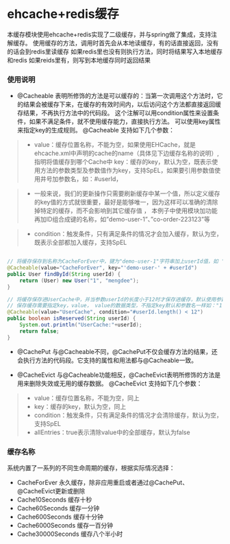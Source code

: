 # ehcache+redis缓存

本缓存模块使用ehcache+redis实现了二级缓存，并与spring做了集成，支持注解缓存。
使用缓存的方法，调用时首先会从本地读缓存，有的话直接返回，没有的话会到redis里读缓存
如果redis里也没有则执行方法，同时将结果写入本地缓存和redis
如果reids里有，则写到本地缓存同时返回结果

### 使用说明

* @Cacheable
表明所修饰的方法是可以缓存的：当第一次调用这个方法时，它的结果会被缓存下来，在缓存的有效时间内，以后访问这个方法都直接返回缓存结果，不再执行方法中的代码段。 
这个注解可以用condition属性来设置条件，如果不满足条件，就不使用缓存能力，直接执行方法。 
可以使用key属性来指定key的生成规则。
@Cacheable 支持如下几个参数：
 > * value：缓存位置名称，不能为空，如果使用EHCache，就是ehcache.xml中声明的cache的name（具体见下边缓存名称的说明）, 指明将值缓存到哪个Cache中
 key：缓存的key，默认为空，既表示使用方法的参数类型及参数值作为key，支持SpEL，如果要引用参数值使用井号加参数名，如：#userId，
 
 > * 一般来说，我们的更新操作只需要刷新缓存中某一个值，所以定义缓存的key值的方式就很重要，最好是能够唯一，因为这样可以准确的清除掉特定的缓存，而不会影响到其它缓存值 ， 
 本例子中使用模块加功能再加ID组合成键的名称，如”demo-user-1”、”co-order-223123”等
 
 > * condition：触发条件，只有满足条件的情况才会加入缓存，默认为空，既表示全部都加入缓存，支持SpEL
 
```java

// 将缓存保存到名称为CacheForEver中，键为"demo-user-1"字符串加上userId值，如 'demo-user-1'
@Cacheable(value="CacheForEver", key="'demo-user-' + #userId")    
public User findById(String userId) {    
    return (User) new User("1", "mengdee");           
}    

// 将缓存保存进UserCache中，并当参数userId的长度小于12时才保存进缓存，默认使用参数值及类型作为缓存的key
// 保存缓存需要指定key，value， value的数据类型，不指定key默认和参数名一样如："1"
@Cacheable(value="UserCache", condition="#userId.length() < 12")    
public boolean isReserved(String userId) {    
    System.out.println("UserCache:"+userId);    
    return false;    
}

```

* @CachePut
与@Cacheable不同，@CachePut不仅会缓存方法的结果，还会执行方法的代码段。它支持的属性和用法都与@Cacheable一致。

* @CacheEvict
与@Cacheable功能相反，@CacheEvict表明所修饰的方法是用来删除失效或无用的缓存数据。
@CacheEvict 支持如下几个参数：
> * value：缓存位置名称，不能为空，同上
> * key：缓存的key，默认为空，同上
> * condition：触发条件，只有满足条件的情况才会清除缓存，默认为空，支持SpEL
> * allEntries：true表示清除value中的全部缓存，默认为false

### 缓存名称

系统内置了一系列的不同生命周期的缓存，根据实际情况选择：

* CacheForEver 永久缓存，除非应用重启或者通过@CachePut、@CacheEvict更新或删除
* Cache10Seconds 缓存十秒
* Cache60Seconds 缓存一分钟
* Cache600Seconds 缓存十分钟
* Cache6000Seconds 缓存一百分钟
* Cache30000Seconds 缓存八个半小时


